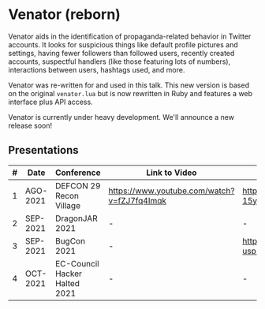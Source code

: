 # Venator (reborn)

Venator aids in the identification of propaganda-related behavior in Twitter accounts. It looks for suspicious things like default profile pictures and settings, having fewer followers than followed users, recently created accounts, suspectful handlers (like those featuring lots of numbers), interactions between users, hashtags used, and more. 

Venator was re-written for and used in this talk. This new version is based on the original `venator.lua` but is now rewritten in Ruby and features a web interface plus API access.

Venator is currently under heavy development. We'll announce a new release soon!

## Presentations
|#| Date | Conference |  Link to Video | Link to Slides |
|---|---|---|---|---|
|1|AGO-2021|DEFCON 29 Recon Village| https://www.youtube.com/watch?v=fZJ7fq4Imqk | https://docs.google.com/presentation/d/1mL0NQQFqlhEhvhq1-b3LiTRNWrmZ9D-15yWNgwVW1Pg/edit?usp=sharing |
|2|SEP-2021|DragonJAR 2021| - | - |
|3|SEP-2021|BugCon 2021| - | https://docs.google.com/presentation/d/1WdYuI0oqxlq5NATKEMZYCQLDlPwCNt1a6e8IfOjFp5U/edit?usp=sharing |
|4|OCT-2021|EC-Council Hacker Halted 2021| - | - |
